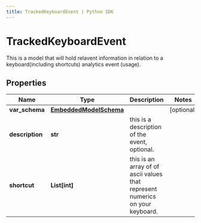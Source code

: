 ```yaml
---
title: TrackedKeyboardEvent | Python SDK
---
```


# TrackedKeyboardEvent

This is a model that will hold relavent information in relation to a keyboard(including shortcuts) analytics event (usage).

## Properties

Name | Type | Description | Notes
------------ | ------------- | ------------- | -------------
**var_schema** | [**EmbeddedModelSchema**](EmbeddedModelSchema) |  | [optional] 
**description** | **str** | this is a description of the event, optional. | 
**shortcut** | **List[int]** | this is an array of of ascii values that represent numerics on your keyboard. | 


